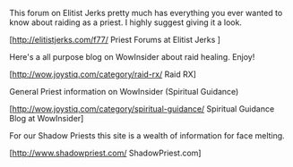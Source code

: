 This forum on Elitist Jerks pretty much has everything you ever wanted to know about raiding as a priest. I highly suggest giving it a look.

[http://elitistjerks.com/f77/  Priest Forums at Elitist Jerks ]


Here's a all purpose blog on WowInsider about raid healing. Enjoy!

[http://wow.joystiq.com/category/raid-rx/ Raid RX]


General Priest information on WowInsider (Spiritual Guidance)

[http://wow.joystiq.com/category/spiritual-guidance/ Spiritual Guidance Blog at WowInsider]


For our Shadow Priests this site is a wealth of information for face melting.

[http://www.shadowpriest.com/ ShadowPriest.com]